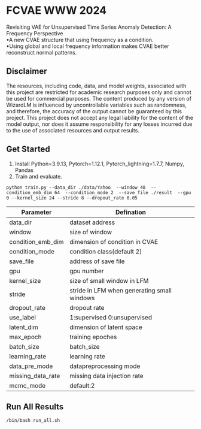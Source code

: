 # FCVAE WWW 2024
Revisiting VAE for Unsupervised Time Series Anomaly Detection: A Frequency Perspective  
&bull;A new CVAE structure that using frequency as a condition.  
&bull;Using global and local frequency information makes CVAE better reconstruct normal patterns.

## Disclaimer
The resources, including code, data, and model weights, associated with this project are restricted for academic research purposes only and cannot be used for commercial purposes. The content produced by any version of WizardLM is influenced by uncontrollable variables such as randomness, and therefore, the accuracy of the output cannot be guaranteed by this project. This project does not accept any legal liability for the content of the model output, nor does it assume responsibility for any losses incurred due to the use of associated resources and output results.

## Get Started
1. Install Python=3.9.13, Pytorch=1.12.1, Pytorch_lightning=1.7.7, Numpy, Pandas
2. Train and evaluate.  

```
python train.py --data_dir ./data/Yahoo  --window 48  --condition_emb_dim 64  --condition_mode 2  --save_file ./result  --gpu 0 --kernel_size 24 --stride 8 --dropout_rate 0.05
```

| Parameter | Defination |
|--------|--------|
| data_dir   |  dataset address | 
| window   | size of window   | 
| condition_emb_dim  | dimension of condition in CVAE | 
| condition_mode   | condition class(default 2)   | 
| save_file   | address of save file   | 
| gpu   | gpu number | 
| kernel_size   | size of small window in LFM   | 
| stride   | stride in LFM when generating small windows   | 
| dropout_rate   | dropout rate   | 
| use_label   | 1:supervised 0:unsupervised   | 
| latent_dim  | dimension of latent space   | 
| max_epoch  | training epoches   | 
| batch_size  | batch_size   | 
| learning_rate  | learning rate   | 
| data_pre_mode  | datapreprocessing mode  | 
| missing_data_rate  | missing data injection rate  | 
| mcmc_mode | default:2  | 

## Run All Results
```
/bin/bash run_all.sh
```